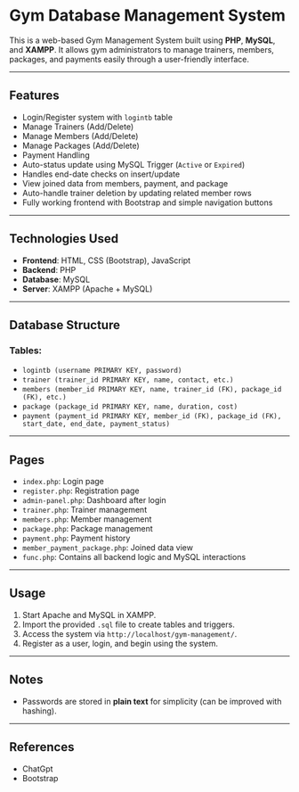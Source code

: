 # Gym Database Management System 

This is a web-based Gym Management System built using **PHP**, **MySQL**, and **XAMPP**. It allows gym administrators to manage trainers, members, packages, and payments easily through a user-friendly interface.

---

##  Features

-  Login/Register system with `logintb` table
- Manage Trainers (Add/Delete)
-  Manage Members (Add/Delete)
-  Manage Packages (Add/Delete)
-  Payment Handling
  - Auto-status update using MySQL Trigger (`Active` or `Expired`)
  - Handles end-date checks on insert/update
-  View joined data from members, payment, and package
-  Auto-handle trainer deletion by updating related member rows
-  Fully working frontend with Bootstrap and simple navigation buttons

---

##  Technologies Used

- **Frontend**: HTML, CSS (Bootstrap), JavaScript
- **Backend**: PHP
- **Database**: MySQL
- **Server**: XAMPP (Apache + MySQL)

---

##  Database Structure

### Tables:

- `logintb (username PRIMARY KEY, password)`
- `trainer (trainer_id PRIMARY KEY, name, contact, etc.)`
- `members (member_id PRIMARY KEY, name, trainer_id (FK), package_id (FK), etc.)`
- `package (package_id PRIMARY KEY, name, duration, cost)`
- `payment (payment_id PRIMARY KEY, member_id (FK), package_id (FK), start_date, end_date, payment_status)`

---

##  Pages

- `index.php`: Login page
- `register.php`: Registration page
- `admin-panel.php`: Dashboard after login
- `trainer.php`: Trainer management
- `members.php`: Member management
- `package.php`: Package management
- `payment.php`: Payment history
- `member_payment_package.php`: Joined data view
- `func.php`: Contains all backend logic and MySQL interactions

---

##  Usage

1. Start Apache and MySQL in XAMPP.
2. Import the provided `.sql` file to create tables and triggers.
3. Access the system via `http://localhost/gym-management/`.
4. Register as a user, login, and begin using the system.

---

##  Notes

- Passwords are stored in **plain text** for simplicity (can be improved with hashing).

---

## References 
- ChatGpt
- Bootstrap

